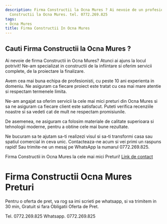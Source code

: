 ```yaml
---
description: Firma Constructii la Ocna Mures ? Ai nevoie de un profesionist in Firma
  Constructii la Ocna Mures. tel. 0772.269.825
tags:
- Ocna Mures
title: Firma Constructii In Ocna Mures
---
```



## Cauti Firma Constructii la Ocna Mures ?


Ai nevoie de firma Constructii in Ocna Mures? Atunci ai ajuns la locul potrivit! Ne-am specializat in constructii de la infiintare si oferim servicii complete, de la proiectare la finalizare. 

Avem cea mai buna echipa de profesionisti, cu peste 10 ani experienta in domeniu. Ne asiguram ca fiecare proiect este tratat cu cea mai mare atentie si respectam termenele limita. 

Ne-am angajat sa oferim servicii la cele mai mici preturi din Ocna Mures si sa ne asiguram ca fiecare client este satisfacut. Puteti verifica recenziile noastre si sa vedeti cat de mult ne respectam promisiunile. 

De asemenea, ne asiguram ca folosim materiale de calitate superioara si tehnologii moderne, pentru a obtine cele mai bune rezultate. 

Ne bucuram sa te ajutam sa-ti realizezi visul si sa-ti transformi casa sau spatiul comercial in ceva unic. Contacteaza-ne acum si vei primi un raspuns rapid! Sau trimite-ne un mesaj pe WhatsApp la numarul 0772.269.825. 

Firma Constructii in Ocna Mures la cele mai mici Preturi! 
[Link de contact](https://www.firmaconstructii.ro/contact/)

# Firma Constructii Ocna Mures Preturi
Pentru o oferta de pret, va rog sa imi scrieti pe whatsapp, si va trimitem in 30 min, Gratuit si fara Obligatii Oferta de Pret.

Tel. 0772.269.825
Whatsapp. 0772.269.825